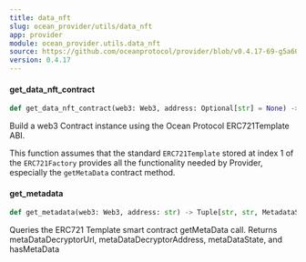 ```yaml
---
title: data_nft
slug: ocean_provider/utils/data_nft
app: provider
module: ocean_provider.utils.data_nft
source: https://github.com/oceanprotocol/provider/blob/v0.4.17-69-g5a60369/ocean_provider/utils/data_nft.py
version: 0.4.17
---
```

#### get\_data\_nft\_contract

```python
def get_data_nft_contract(web3: Web3, address: Optional[str] = None) -> Contract
```

Build a web3 Contract instance using the Ocean Protocol ERC721Template ABI.

This function assumes that the standard `ERC721Template` stored at index 1
of the `ERC721Factory` provides all the functionality needed by Provider,
especially the `getMetaData` contract method.

#### get\_metadata

```python
def get_metadata(web3: Web3, address: str) -> Tuple[str, str, MetadataState, bool]
```

Queries the ERC721 Template smart contract getMetaData call.
Returns metaDataDecryptorUrl, metaDataDecryptorAddress, metaDataState, and hasMetaData

